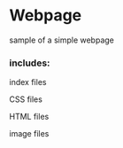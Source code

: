 # Webpage
sample of a simple webpage

### includes:

index files

CSS files

HTML files 

image files

